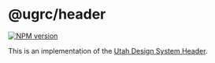 # @ugrc/header

[![NPM version](https://badgen.net/npm/v/@ugrc/header)](https://www.npmjs.com/package/@ugrc/header)

This is an implementation of the [Utah Design System Header](https://designsystem.utah.gov/library/utahHeader).
